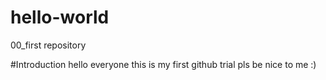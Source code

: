 # hello-world
00_first repository

#Introduction
hello everyone
this is my first github trial
pls be nice to me :)
